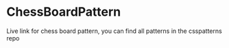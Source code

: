 # ChessBoardPattern
Live link for chess board pattern, you can find all patterns in the csspatterns repo
